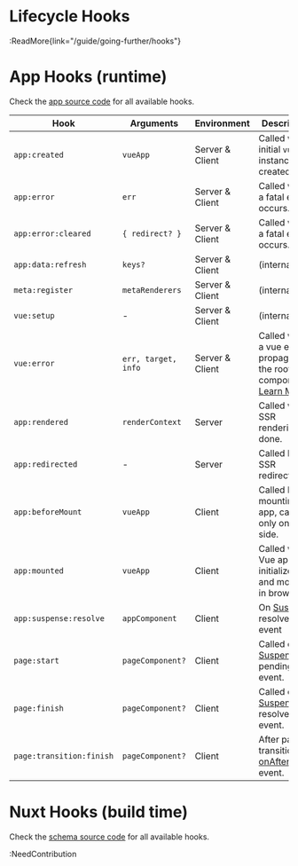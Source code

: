 # Lifecycle Hooks

:ReadMore{link="/guide/going-further/hooks"}

# App Hooks (runtime)

Check the [app source code](https://github.com/nuxt/framework/blob/main/packages/nuxt/src/app/nuxt.ts#L24) for all available hooks.

Hook                    | Arguments           | Environment     | Description
------------------------|---------------------|-----------------|-------------
`app:created`           | `vueApp`            | Server & Client | Called when initial `vueApp` instance is created.
`app:error`             | `err`               | Server & Client | Called when a fatal error occurs.
`app:error:cleared`     | `{ redirect? }`     | Server & Client | Called when a fatal error occurs.
`app:data:refresh`      | `keys?`             | Server & Client | (internal)
`meta:register`         | `metaRenderers`     | Server & Client | (internal)
`vue:setup`             | -                   | Server & Client | (internal)
`vue:error`             | `err, target, info` | Server & Client | Called when a vue error propages to the root component. [Learn More](https://vuejs.org/api/composition-api-lifecycle.html#onerrorcaptured).
`app:rendered`          | `renderContext`     | Server          | Called when SSR rendering is done.
`app:redirected`        | -                   | Server          | Called before SSR redirection.
`app:beforeMount`       | `vueApp`            | Client          | Called before mounting the app, called only on client side.
`app:mounted`           | `vueApp`            | Client          | Called when Vue app is initialized and mounted in browser.
`app:suspense:resolve`  | `appComponent`      | Client          | On [Suspense](https://vuejs.org/guide/built-ins/suspense.html#suspense) resolved event
`page:start`            | `pageComponent?`    | Client          | Called on [Suspense](https://vuejs.org/guide/built-ins/suspense.html#suspense) pending event.
`page:finish`           | `pageComponent?`    | Client          | Called on [Suspense](https://vuejs.org/guide/built-ins/suspense.html#suspense) resolved event.
`page:transition:finish`| `pageComponent?`    | Client          | After page transition [onAfterLeave](https://vuejs.org/guide/built-ins/transition.html#javascript-hooks) event.

# Nuxt Hooks (build time)

Check the [schema source code](https://github.com/nuxt/framework/blob/main/packages/schema/src/types/hooks.ts#L55) for all available hooks.

:NeedContribution
